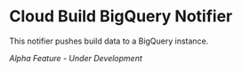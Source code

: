 # Cloud Build BigQuery Notifier

This notifier pushes build data to a BigQuery instance.

*Alpha Feature - Under Development*

